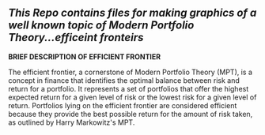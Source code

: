 
*This Repo contains files for making graphics of a well known topic of Modern Portfolio Theory...efficeint fronteirs*
--
**BRIEF DESCRIPTION OF EFFICIENT FRONTIER**

The efficient frontier, a cornerstone of Modern Portfolio Theory (MPT), is a concept in finance that identifies the optimal balance between risk and return for a portfolio.
It represents a set of portfolios that offer the highest expected return for a given level of risk or the lowest risk for a given level of return. 
Portfolios lying on the efficient frontier are considered efficient because they provide the best possible return for the amount of risk taken, as outlined by Harry Markowitz's MPT.
